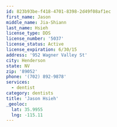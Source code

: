 ```yaml
---
id: 823b93be-f418-4701-8398-2d49f08af1ec
first_name: Jason
middle_name: Jia-Shiann
last_name: Hsieh
license_type: DDS
license_number: '5037'
license_status: Active
license_expiration: 6/30/15
address: '952 Wagner Valley St'
city: Henderson
state: NV
zip: '89052'
phone: '(702) 892-9878'
services:
  - dentist
category: dentists
title: 'Jason Hsieh'
_geoloc:
  lat: 35.9955
  lng: -115.11
---
```

